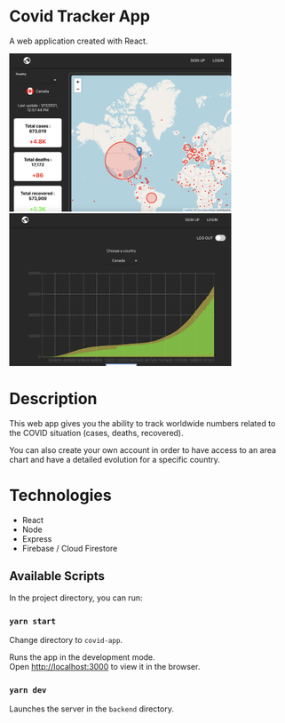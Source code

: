# Covid Tracker App

A web application created with React.

<img  src="./screenshots/Covid-app.png" style=" width: 400px"/>

<img  src="./screenshots/user-page.png" style=" width: 400px"/>

# Description

This web app gives you the ability to track worldwide numbers related to the COVID situation (cases, deaths, recovered).

You can also create your own account in order to have access to an area chart and have a detailed evolution for a specific country.

# Technologies

- React
- Node
- Express
- Firebase / Cloud Firestore

## Available Scripts

In the project directory, you can run:

### `yarn start`

Change directory to `covid-app`.

Runs the app in the development mode.\
Open [http://localhost:3000](http://localhost:3000) to view it in the browser.

### `yarn dev`

Launches the server in the `backend` directory.
